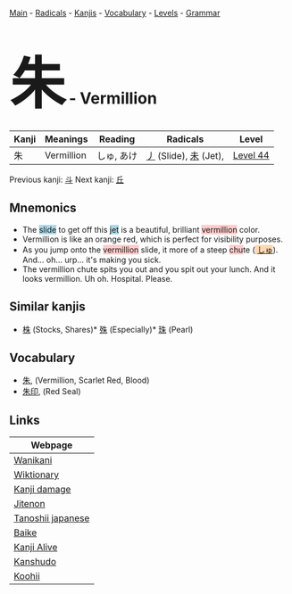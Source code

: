 <style> bigfont {font-size: 100px}</style>
[Main](../index.md) -
[Radicals](../radicals.md) -
[Kanjis](../kanjis.md) -
[Vocabulary](../vocabulary.md) -
[Levels](../levels.md) -
[Grammar](../grammar.md)
# <bigfont> 朱</bigfont> - Vermillion 

| Kanji | Meanings | Reading | Radicals | Level |
| --- | --- | --- | --- | --- |
| 朱 | Vermillion | しゅ, あけ | [丿](../radicals/丿.md) (Slide), [未](../radicals/未.md) (Jet),  | [Level 44](../levels/wk_level44.md) |

Previous kanji: [斗](斗.md) Next kanji: [丘](丘.md) 

## Mnemonics
 * The <span style="background-color:#ADD8E6"> slide</span> to get off this <span style="background-color:#ADD8E6"> jet</span> is a beautiful, brilliant <span style="background-color:#ffcccb"> vermillion</span> color.
* Vermillion is like an orange red, which is perfect for visibility purposes.
* As you jump onto the <span style="background-color:#ffcccb"> vermillion</span> slide, it more of a steep <span style="background-color:#ffcccb"> chu</span>te (<span style="background-color:#fed8b1"> [しゅ](https://jisho.org/search/しゅ)</span>). And... oh... urp... it's making you sick.
* The vermillion chute spits you out and you spit out your lunch. And it looks vermillion. Uh oh. Hospital. Please.


## Similar kanjis
 * [株](株.md) (Stocks, Shares)* [殊](殊.md) (Especially)* [珠](珠.md) (Pearl)


## Vocabulary
 * [朱](../vocabulary/朱.md), (Vermillion, Scarlet Red, Blood)
* [朱印](../vocabulary/朱.md), (Red Seal)



## Links 

| Webpage |
| --- |
| [Wanikani          ](https://www.wanikani.com/kanji/朱) |
| [Wiktionary        ](https://en.wiktionary.org/wiki/朱) |
| [Kanji damage      ](http://www.kanjidamage.com/kanji/search?utf8=✓&q=朱) |
| [Jitenon           ](https://jitenon.com/kanji/朱) |
| [Tanoshii japanese ](https://www.tanoshiijapanese.com/dictionary/kanji.cfm?k=朱) |
| [Baike             ](https://baike.baidu.com/item/朱) |
| [Kanji Alive       ](https://app.kanjialive.com/朱) |
| [Kanshudo          ](https://www.kanshudo.com/searchmn?q=朱) |
| [Koohii            ](https://kanji.koohii.com/study/kanji/朱) |
